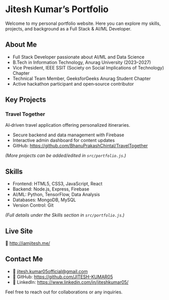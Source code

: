 # Jitesh Kumar’s Portfolio

Welcome to my personal portfolio website. Here you can explore my skills, projects, and background as a Full Stack & AI/ML Developer.

## About Me
- Full Stack Developer passionate about AI/ML and Data Science  
- B.Tech in Information Technology, Anurag University (2023–2027)  
- Vice President, IEEE SSIT (Society on Social Implications of Technology) Chapter  
- Technical Team Member, GeeksforGeeks Anurag Student Chapter  
- Active hackathon participant and open‑source contributor  

## Key Projects
### Travel Together  
AI‑driven travel application offering personalized itineraries.  
- Secure backend and data management with Firebase  
- Interactive admin dashboard for content updates  
- GitHub: https://github.com/BhanuPrakashChintal/TravelTogether  

*(More projects can be added/edited in `src/portfolio.js`.)*

## Skills
- Frontend: HTML5, CSS3, JavaScript, React  
- Backend: Node.js, Express, Firebase  
- AI/ML: Python, TensorFlow, Data Analysis  
- Databases: MongoDB, MySQL  
- Version Control: Git  

*(Full details under the Skills section in `src/portfolio.js`.)*

## Live Site
🔗 http://iamjitesh.me/

## Contact Me
- 📧 jitesh.kumar05official@gmail.com  
- 🐙 GitHub: https://github.com/JITESH-KUMAR05  
- 💼 LinkedIn: https://www.linkedin.com/in/jiteshkumar05/  

Feel free to reach out for collaborations or any inquiries.  